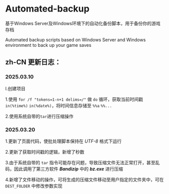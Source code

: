 # Automated-backup
基于Windows Server及Windows环境下的自动化备份脚本，用于备份你的游戏存档

Automated backup scripts based on Windows Server and Windows environment to back up your game saves

## zh-CN 更新日志：

### 2025.03.10

I.创建项目

1.使用 `for /f "tokens=1-n+1 delims=/"` 做 `do` 循环，获取当前时间戳 `in(%time%)` `in(%date%)`，将时间信息存储至 `%%a` `%%...`

2.使用系统自带的`tar`进行压缩操作

### 2025.03.20

1.更新了页面代码，使批处理脚本保持在 _UTF-8_ 格式下运行

2.更新了获取时间戳的逻辑，新增了秒数

3.由于系统自带的 `tar` 指令可能存在问题，导致压缩文件无法正常打开，甚至乱码，因此调用了第三方软件 ***Bandizip*** 中的 ***bz.exe*** 进行压缩

4.新增了文件移动的操作，可将生成的压缩文件移动至用户指定的文件夹中，可在 `DEST_FOLDER` 中修改参数实现
